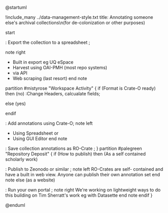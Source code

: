 
@startuml

!include_many ../data-management-style.txt
title: Annotating someone else's archival collections\n(for de-colonization or other purposes)

start  


: Export the collection to a spreadsheet ;
     
note right
- Built in export eg UQ eSpace
- Harvest using OAI-PMH (most repo systems)
- via API
- Web scraping (last resort)
end note

partition #mistyrose "Workspace Activity" {
if (Format is Crate-O ready) then (no)
:Change Headers, calcualate fields;

else (yes)

endif


: Add annotations using Crate-O;
note left
- Using Spreadsheet or
- Using GUI Editor
end note

: Save collection annotations as RO-Crate ;
}
partition #palegreen "Repository Deposit" {
if (How to publish) then (As a self contained scholarly work)

: Publish to Zeonodo or similar ;
note left
RO-Crates are self-
contained and have a
built in web view.
Anyone can publish
their own annotation set
end note
else (as a website)

: Run your own portal ;
note right
We're working on lightweight 
ways to do this building on 
Tim Sherratt's work 
eg with Datasette
end note
endif
}

@enduml